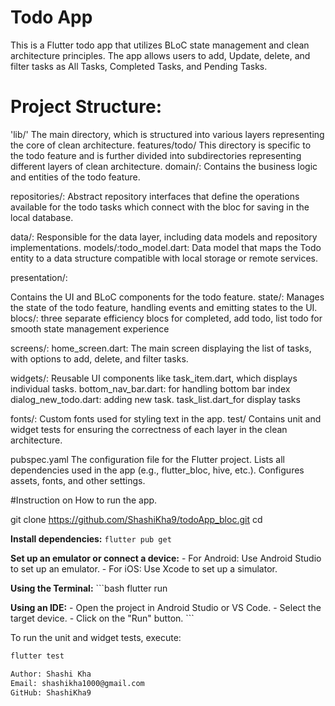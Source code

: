 # Todo App
This is a Flutter todo app that utilizes BLoC state management and clean architecture principles.
The app allows users to add, Update, delete, and filter tasks as All Tasks, Completed Tasks, and Pending Tasks.

# Project Structure:

'lib/' The main directory, which is structured into various layers representing the core of clean architecture.
features/todo/
This directory is specific to the todo feature and is further divided into subdirectories representing different layers of clean architecture.
domain/: Contains the business logic and entities of the todo feature.

repositories/: Abstract repository interfaces that define the operations available for the todo tasks which connect with the bloc for saving in the local database.

data/: Responsible for the data layer, including data models and repository implementations. 
models/:todo_model.dart: Data model that maps the Todo entity to a data structure compatible with local storage or remote services.


presentation/:

Contains the UI and BLoC components for the todo feature.
state/: Manages the state of the todo feature, handling events and emitting states to the UI.
blocs/: three separate efficiency blocs for completed, add todo, list todo for smooth state management experience

screens/:
home_screen.dart: The main screen displaying the list of tasks, with options to add, delete, and filter tasks.

widgets/:
Reusable UI components like task_item.dart, which displays individual tasks.
bottom_nav_bar.dart: for handling bottom bar index
dialog_new_todo.dart: adding new task.
task_list.dart_for display tasks

fonts/: Custom fonts used for styling text in the app.
test/
Contains unit and widget tests for ensuring the correctness of each layer in the clean architecture.

pubspec.yaml
The configuration file for the Flutter project.
Lists all dependencies used in the app (e.g., flutter_bloc, hive, etc.).
Configures assets, fonts, and other settings.

#Instruction on How to run the app.

git clone <https://github.com/ShashiKha9/todoApp_bloc.git>
cd <repository-directory>

**Install dependencies:**
    ```
      flutter pub get
    ```

 **Set up an emulator or connect a device:**
    - For Android: Use Android Studio to set up an emulator.
    - For iOS: Use Xcode to set up a simulator.

  **Using the Terminal:**
    ```bash
  flutter run

   **Using an IDE:**
    - Open the project in Android Studio or VS Code.
    - Select the target device.
    - Click on the "Run" button.
    ```

 To run the unit and widget tests, execute:
```bash
flutter test

Author: Shashi Kha
Email: shashikha1000@gmail.com
GitHub: ShashiKha9

